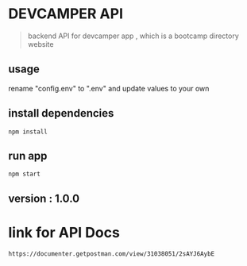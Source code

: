 # DEVCAMPER API

> backend API for devcamper app , which is a bootcamp directory website

## usage

rename "config.env" to ".env" and update values to your own

## install dependencies

```
npm install
```

## run app

```
npm start
```
## version : 1.0.0

# link for API Docs 
```
https://documenter.getpostman.com/view/31038051/2sAYJ6AybE
```

